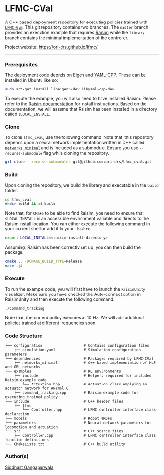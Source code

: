 # LFMC-CVal

A C++ based deployment repository
for executing policies trained with [```LFMC-Gym```](https://github.com/ori-drs/lfmc_gym).
This git repository contains
two branches. The ```master``` branch provides an execution
example that requires [Raisim](https://raisim.com/) while
the ```library``` branch contains the minimal implementation
of the controller. 

Project website: https://ori-drs.github.io/lfmc/

---

### Prerequisites
The deployment code depnds on [Eigen](https://eigen.tuxfamily.org/index.php?title=Main_Page)
and [YAML-CPP](https://github.com/jbeder/yaml-cpp). These can be installed in Ubuntu like so:
```bash
sudo apt-get install libeigen3-dev libyaml-cpp-dev
```

To execute the example, you will also need to have installed 
Raisim. Please refer to the [Raisim documentation](https://raisim.com/sections/Installation.html) 
for install instructions. Based on the documentation, 
we will assume that Raisim has been installed in a directory
called ```$LOCAL_INSTALL```.

### Clone
To clone ```lfmc_cval```, use the following command. Note that, 
this repository depends upon a neural network implementation
written in C++ called [```networks_minimal```](https://github.com/gsiddhant/networks_minimal) 
and is included as a submodule. Ensure you
use ```--recurse-submodule``` flag while cloning the repository.

```bash
git clone --recurse-submodules git@github.com:ori-drs/lfmc_cval.git
```

### Build
Upon cloning the repository, we build the library and executable in the
```build``` folder. 
```bash
cd lfmc_cval
mkdir build && cd build
```

Note that, for ```CMake``` to be able to find Raisim, you need to ensure
that ```$LOCAL_INSTALL``` is an accessible environment variable and 
directs to the Raisim install location. You can either execute the
following command in your current shell or add it to your ```.bashrc```.
```bash
export LOCAL_INSTALL=<raisim-install-directory>
```

Assuming, Raisim has been correctly set up, you can then build the package.
```bash
cmake .. -DCMAKE_BUILD_TYPE=Release
make -j4
```

### Execute
To run the example code, you will first have to launch the ```RaisimUnity``` visualizer. 
Make sure you have checked the Auto-connect option in RaisimUnity and then 
execute the following command. 
```bash
./command_tracking
```

Note that, the current policy executes at 10 Hz. We will add additional policies trained
at different frequencies soon.

### Code Structure
    └── configuration                   # Contains configuration files
        ├── simulation.yaml             # Simulation configuration parameters
    └── dependencies                    # Packages required by LFMC-CVal
        ├── networks_minimal            # C++ based implementation of MLP and GRU networks
    └── examples                        # RL environments
        ├── include                     # Helpers required for included Raisim example code
            └── Actuation.hpp           # Actuation class emplying an actuator network for ANYmal C 
        ├── command_tracking.cpp        # Raisim example code for executing trained policy
    └── include                         # C++ header files
        ├── lfmc
            └── Controller.hpp          # LFMC controller interface class declaration
    └── models                          # Robot URDFs
    └── parameters                      # Neural network parameters for locomotion and actuation
    └── src                             # C++ source files
        ├── Controller.cpp              # LFMC controller interface class function definitions
    └── CMakeLists.txt                  # C++ build utility

### Author(s)
[Siddhant Gangapurwala](mailto:siddhant@robots.ox.ac.uk)
